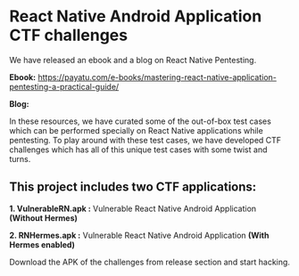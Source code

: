 # React Native Android Application CTF challenges

We have released an ebook and a blog on React Native Pentesting.

**Ebook:** https://payatu.com/e-books/mastering-react-native-application-pentesting-a-practical-guide/

**Blog:** 

In these resources, we have curated some of the out-of-box test cases which can be performed specially on React Native applications while pentesting. To play around with these test cases, we have developed CTF challenges which has all of this unique test cases with some twist and turns. 

## This project includes two CTF applications:
**1. VulnerableRN.apk :** Vulnerable React Native Android Application **(Without Hermes)**

**2. RNHermes.apk     :** Vulnerable React Native Android Application **(With Hermes enabled)**

Download the APK of the challenges from release section and start hacking.
